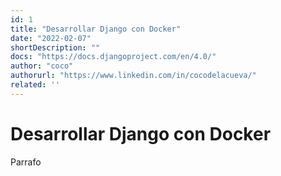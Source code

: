```yaml
---
id: 1
title: "Desarrollar Django con Docker"
date: "2022-02-07"
shortDescription: ""
docs: "https://docs.djangoproject.com/en/4.0/"
author: "coco"
authorurl: "https://www.linkedin.com/in/cocodelacueva/"
related: ''
---
```


# Desarrollar Django con Docker

Parrafo